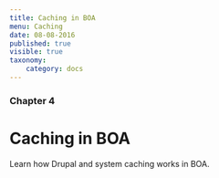 ```yaml
---
title: Caching in BOA
menu: Caching
date: 08-08-2016
published: true
visible: true
taxonomy:
    category: docs
---
```


### Chapter 4

# Caching in BOA

Learn how Drupal and system caching works in BOA.
